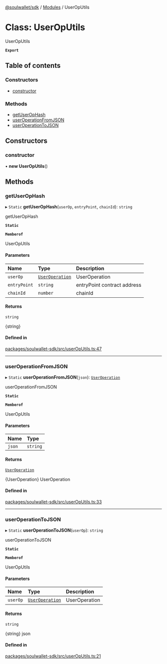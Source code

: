 [@soulwallet/sdk](../README.md) / [Modules](../modules.md) / UserOpUtils

# Class: UserOpUtils

UserOpUtils

**`Export`**

## Table of contents

### Constructors

- [constructor](UserOpUtils.md#constructor)

### Methods

- [getUserOpHash](UserOpUtils.md#getuserophash)
- [userOperationFromJSON](UserOpUtils.md#useroperationfromjson)
- [userOperationToJSON](UserOpUtils.md#useroperationtojson)

## Constructors

### constructor

• **new UserOpUtils**()

## Methods

### getUserOpHash

▸ `Static` **getUserOpHash**(`userOp`, `entryPoint`, `chainId`): `string`

getUserOpHash

**`Static`**

**`Memberof`**

UserOpUtils

#### Parameters

| Name | Type | Description |
| :------ | :------ | :------ |
| `userOp` | [`UserOperation`](../modules.md#useroperation) | UserOperation |
| `entryPoint` | `string` | entryPoint contract address |
| `chainId` | `number` | chainId |

#### Returns

`string`

{string}

#### Defined in

[packages/soulwallet-sdk/src/userOpUtils.ts:47](https://github.com/SoulWallet/soulwalletlib/blob/38adfd4/packages/soulwallet-sdk/src/userOpUtils.ts#L47)

___

### userOperationFromJSON

▸ `Static` **userOperationFromJSON**(`json`): [`UserOperation`](../modules.md#useroperation)

userOperationFromJSON

**`Static`**

**`Memberof`**

UserOpUtils

#### Parameters

| Name | Type |
| :------ | :------ |
| `json` | `string` |

#### Returns

[`UserOperation`](../modules.md#useroperation)

{UserOperation} UserOperation

#### Defined in

[packages/soulwallet-sdk/src/userOpUtils.ts:33](https://github.com/SoulWallet/soulwalletlib/blob/38adfd4/packages/soulwallet-sdk/src/userOpUtils.ts#L33)

___

### userOperationToJSON

▸ `Static` **userOperationToJSON**(`userOp`): `string`

userOperationToJSON

**`Static`**

**`Memberof`**

UserOpUtils

#### Parameters

| Name | Type | Description |
| :------ | :------ | :------ |
| `userOp` | [`UserOperation`](../modules.md#useroperation) | UserOperation |

#### Returns

`string`

{string} json

#### Defined in

[packages/soulwallet-sdk/src/userOpUtils.ts:21](https://github.com/SoulWallet/soulwalletlib/blob/38adfd4/packages/soulwallet-sdk/src/userOpUtils.ts#L21)
